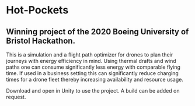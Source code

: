 # Hot-Pockets

## Winning project of the 2020 Boeing University of Bristol Hackathon.
This is a simulation and a flight path optimizer for drones to plan their journeys with energy efficiency in mind. Using thermal drafts and wind paths one can consume significantly less energy with comparable flying time. If used in a business setting this can significantly reduce charging times for a drone fleet thereby increasing availability and resource usage.

Download and open in Unity to use the project. A build can be added on request.

